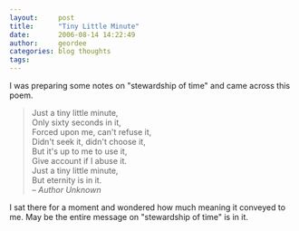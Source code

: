 ```yaml
---
layout:     post
title:      "Tiny Little Minute"
date:       2006-08-14 14:22:49
author:     geordee
categories: blog thoughts
tags:       
---
```


I was preparing some notes on "stewardship of time" and came across this poem.

> Just a tiny little minute,  
> Only sixty seconds in it,  
> Forced upon me, can't refuse it,  
> Didn't seek it, didn't choose it,  
> But it's up to me to use it,  
> Give account if I abuse it.  
> Just a tiny little minute,  
> But eternity is in it.  
> _– Author Unknown_  

I sat there for a moment and wondered how much meaning it conveyed to me. May be the entire message on "stewardship of time" is in it.
